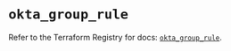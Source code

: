 # `okta_group_rule`

Refer to the Terraform Registry for docs: [`okta_group_rule`](https://registry.terraform.io/providers/okta/okta/4.8.1/docs/resources/group_rule).
